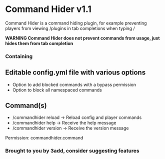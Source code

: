# Command Hider v1.1
Command Hider is a command hiding plugin, for example
preventing players from viewing /plugins in tab completions when typing /


**WARNING Command Hider does not prevent commands from usage, just hides them from tab completion**


### Containing
## Editable config.yml file with various options
- Option to add blocked commands with a bypass permission
- Option to block all namespaced commands
## Command(s)
- /commandhider reload -> Reload config and player commands
- /commandhider help -> Receive the help message
- /commandhider version -> Receive the version message

Permission: commandhider.command
### Brought to you by 3add, consider suggesting features
